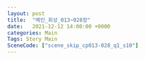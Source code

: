 ```yaml
---
layout: post
title:  "메인_회상_013~028장"
date:   2021-12-12 14:00:00 +0000
categories: Main
Tags: Story Main
SceneCode: ["scene_skip_cp013-028_q1_s10"]
---
```

